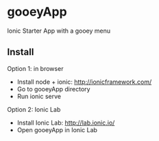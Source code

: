 # gooeyApp
Ionic Starter App with a gooey menu

## Install

Option 1: in browser <br />

* Install node + ionic: http://ionicframework.com/
* Go to gooeyApp directory
* Run ionic serve


Option 2: Ionic Lab <br />
* Install Ionic Lab: http://lab.ionic.io/
* Open gooeyApp in Ionic Lab
